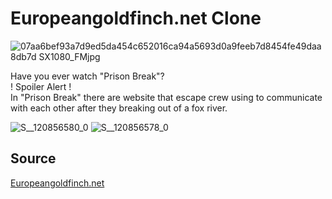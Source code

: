 # Europeangoldfinch.net Clone
![07aa6bef93a7d9ed5da454c652016ca94a5693d0a9feeb7d8454fe49daa8db7d _SX1080_FMjpg_](https://github.com/user-attachments/assets/e546fb7d-8a74-48e1-882c-7f437f0f48a4)

Have you ever watch "Prison Break"? <br>
! Spoiler Alert ! <br>
In "Prison Break" there are website that escape crew using to communicate with each other after they breaking out of a fox river. <br>

![S__120856580_0](https://github.com/user-attachments/assets/ccb2bcbb-61fb-43af-a74d-e3822bd95c1d)
![S__120856578_0](https://github.com/user-attachments/assets/3269656c-04df-4ea0-bbd1-f6b28d5d26a8)

## Source 
<a href="https://prisonbreak.fandom.com/wiki/Europeangoldfinch.net">Europeangoldfinch.net</a>
